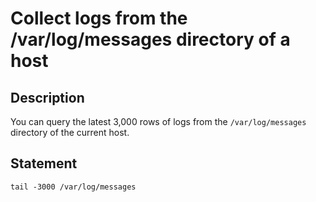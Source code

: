 # Collect logs from the /var/log/messages directory of a host

## Description

You can query the latest 3,000 rows of logs from the `/var/log/messages` directory of the current host.

## Statement

```shell
tail -3000 /var/log/messages
```
